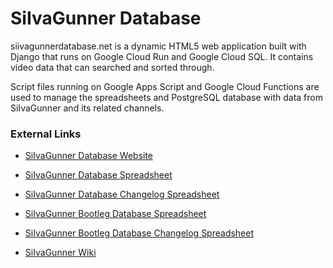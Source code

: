 # SiIvaGunner Database

siivagunnerdatabase.net is a dynamic HTML5 web application built with Django that runs on Google Cloud Run and Google Cloud SQL. It contains video data that can searched and sorted through.

Script files running on Google Apps Script and Google Cloud Functions are used to manage the spreadsheets and PostgreSQL database with data from SiIvaGunner and its related channels.

### External Links

* [SiIvaGunner Database Website](http://siivagunnerdatabase.net/)

* [SiIvaGunner Database Spreadsheet](https://docs.google.com/spreadsheets/d/1B7b9jEaWiqZI8Z8CzvFN1cBvLVYwjb5xzhWtrgs4anI/edit)

* [SiIvaGunner Database Changelog Spreadsheet](https://docs.google.com/spreadsheets/d/1EKQq1K8Bd7hDlFMg1Y5G_a2tWk_FH39bgniUUBGlFKM/edit)

* [SiIvaGunner Bootleg Database Spreadsheet](https://docs.google.com/spreadsheets/d/1Q_L84zZ2rzS57ZcDcCdmxMsguqjpnbLGr5_QVX5LVKA/edit)

* [SiIvaGunner Bootleg Database Changelog Spreadsheet](https://docs.google.com/spreadsheets/d/1pN9O24zfrDBl6WNySj4yurFiqT3UmQd1IdRISvUjHd8/edit)

* [SiIvaGunner Wiki](https://siivagunner.fandom.com/wiki/SiIvaGunner_Wiki)
